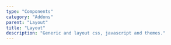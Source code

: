 ```yaml
---
type: "Components"
category: "Addons"
parent: "Layout"
title: "Layout"
description: "Generic and layout css, javascript and themes."
---
```

